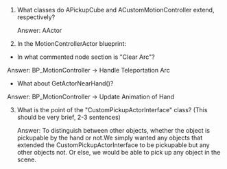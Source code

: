 1) What classes do APickupCube and ACustomMotionController extend, respectively?

   Answer: AActor

2) In the MotionControllerActor blueprint:
  * In what commented node section is "Clear Arc"?

   Answer: BP_MotionController -> Handle Teleportation Arc
  * What about GetActorNearHand()?

   Answer: BP_MotionController -> Update Animation of Hand

3) What is the point of the "CustomPickupActorInterface" class? (This should be very brief, 2-3 sentences) 

   Answer: To distinguish between other objects, whether the object is pickupable by the hand or not.We simply wanted any objects that extended the CustomPickupActorInterface to be pickupable but any other objects not. Or else, we would be able to pick up any object in the scene.